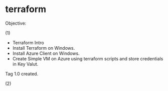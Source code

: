 # terraform

Objective:

(1) 
- Terraform Intro
- Install Terraform on Windows.
- Install Azure Client on Windows.
- Create Simple VM on Azure using terraform scripts and store credentials in Key Valut. 

Tag 1.0 created.

(2) 
